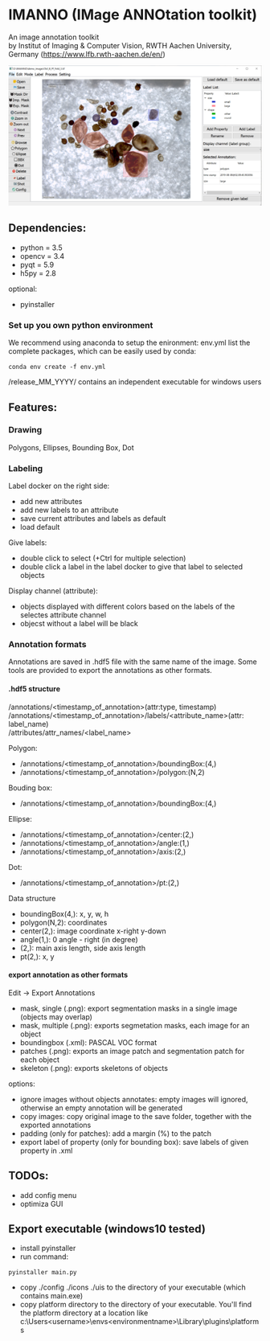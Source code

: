 # IMANNO (IMage ANNOtation toolkit)
An image annotation toolkit   
by Institut of Imaging & Computer Vision, RWTH Aachen University, Germany
(https://www.lfb.rwth-aachen.de/en/)

![ui](docs/ui.PNG)

## Dependencies:

- python = 3.5
- opencv = 3.4 
- pyqt = 5.9
- h5py = 2.8

optional:
- pyinstaller

### Set up you own python environment
We recommend using anaconda to setup the enironment:
env.yml list the complete packages, which can be easily used by conda: 
```
conda env create -f env.yml
```

/release_MM_YYYY/ contains an independent executable for windows users

## Features:

### Drawing
Polygons, Ellipses, Bounding Box, Dot

### Labeling

Label docker on the right side:
- add new attributes
- add new labels to an attribute
- save current attributes and labels as default
- load default

Give labels:
- double click to select (+Ctrl for multiple selection)
- double click a label in the label docker to give that label to selected objects

Display channel (attribute):
- objects displayed with different colors based on the labels of the selectes attribute channel
- objecst without a label will be black 

### Annotation formats

Annotations are saved in .hdf5 file with the same name of the image. Some tools are provided to export the annotations as other formats.

#### .hdf5 structure
/annotations/<timestamp_of_annotation>(attr:type, timestamp)  
/annotations/<timestamp_of_annotation>/labels/<attribute_name>(attr: label_name)   
/attributes/attr_names/<label_name>

Polygon:  
- /annotations/<timestamp_of_annotation>/boundingBox:(4,)
- /annotations/<timestamp_of_annotation>/polygon:(N,2)

Bouding box:  
- /annotations/<timestamp_of_annotation>/boundingBox:(4,)   

Ellipse:  
- /annotations/<timestamp_of_annotation>/center:(2,)  
- /annotations/<timestamp_of_annotation>/angle:(1,)   
- /annotations/<timestamp_of_annotation>/axis:(2,)  

Dot:  
- /annotations/<timestamp_of_annotation>/pt:(2,) 

Data structure
- boundingBox(4,): x, y, w, h  
- polygon(N,2): coordinates  
- center(2,): image coordinate x-right y-down  
- angle(1,): 0 angle - right  (in degree)
- (2,): main axis length, side axis length  
- pt(2,): x, y  

#### export annotation as other formats
Edit -> Export Annotations
- mask, single (.png): export segmentation masks in a single image (objects may overlap)
- mask, multiple (.png): exports segmetation masks, each image for an object
- boundingbox (.xml): PASCAL VOC format
- patches (.png): exports an image patch and segmentation patch for each object
- skeleton (.png): exports skeletons of objects

options:
- ignore images without objects annotates: empty images will ignored, otherwise an empty annotation will be generated
- copy images: copy original image to the save folder, together with the exported annotations
- padding (only for patches): add a margin (%) to the patch
- export label of property (only for bounding box): save labels of given property in .xml

## TODOs:

- add config menu
- optimiza GUI

## Export executable (windows10 tested)

- install pyinstaller
- run command: 
```
pyinstaller main.py
```
- copy ./config ./icons ./uis to the directory of your executable (which contains main.exe)
- copy platform directory to the directory of your executable. You'll find the platform directory at a location like c:\Users\<username>\envs\<environmentname>\Library\plugins\platforms